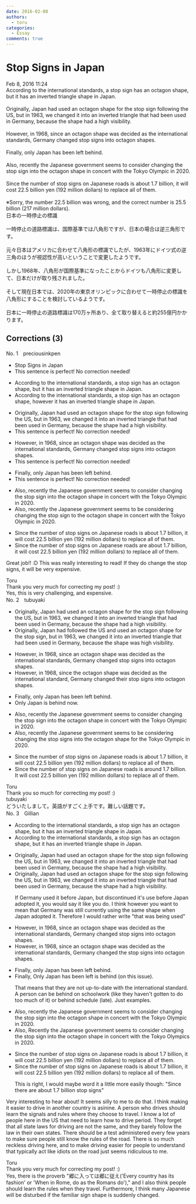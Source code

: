 ```yaml
---
date: 2016-02-08
authors:
  - toru
categories:
  - Essay
comments: true
---
```


# Stop Signs in Japan
<div class="date">Feb 8, 2016 11:24</div>
<div id="post"><div id="body_show_ori">
According to the international standards, a stop sign has an octagon shape, but it has an inverted triangle shape in Japan.<br/><br/>Originally, Japan had used an octagon shape for the stop sign following the US, but in 1963, we changed it into an inverted triangle that had been used in Germany, because the shape had a high visibility.<br/><br/>However, in 1968, since an octagon shape was decided as the international standards, Germany changed stop signs into octagon shapes.<br/><br/>Finally, only Japan has been left behind.<br/><br/>Also, recently the Japanese government seems to consider changing the stop sign into the octagon shape in concert with the Tokyo Olympic in 2020.<br/><br/>Since the number of stop signs on Japanese roads is about 1.7 billion, it will cost 22.5 billion yen (192 million dollars) to replace all of them.<br/><br/>※Sorry, the number 22.5 billion was wrong, and the correct number is 25.5 billion (217 million dollars).
</div></div>

<!-- more -->

<div id="post_ja"><div id="body_show_mo">
日本の一時停止の標識<br/><br/>一時停止の道路標識は、国際基準では八角形ですが、日本の場合は逆三角形です。<br/><br/>元々日本はアメリカに合わせて八角形の標識でしたが、1963年にドイツ式の逆三角のほうが視認性が高いということで変更したようです。<br/><br/>しかし1968年、八角形が国際基準になったことからドイツも八角形に変更して、日本だけが取り残されました。<br/><br/>そして現在日本では、2020年の東京オリンピックに合わせて一時停止の標識を八角形にすることを検討しているようです。<br/><br/>日本に一時停止の道路標識は170万ヶ所あり、全て取り替えると約255億円かかります。
</div></div>

## Corrections (3)
<div id="block"><div class="first_name"> No. 1　<span class="just_name">preciousinkpen</span></div><div id="block2">
<ul class="correction_field">
<li class="incorrect">Stop Signs in Japan</li>
<li class="corrected perfect">This sentence is perfect! No correction needed!</li>
</ul>
<ul class="correction_field">
<li class="incorrect">According to the international standards, a stop sign has an octagon shape, but it has an inverted triangle shape in Japan.</li>
<li class="corrected correct">
According to the international standards, a stop sign has an octagon shape, <span class="f_blue">however</span> it has an inverted triangle shape in Japan.
</li>
</ul>
<ul class="correction_field">
<li class="incorrect">Originally, Japan had used an octagon shape for the stop sign following the US, but in 1963, we changed it into an inverted triangle that had been used in Germany, because the shape had a high visibility.</li>
<li class="corrected perfect">This sentence is perfect! No correction needed!</li>
</ul>
<ul class="correction_field">
<li class="incorrect">However, in 1968, since an octagon shape was decided as the international standards, Germany changed stop signs into octagon shapes.</li>
<li class="corrected perfect">This sentence is perfect! No correction needed!</li>
</ul>
<ul class="correction_field">
<li class="incorrect">Finally, only Japan has been left behind.</li>
<li class="corrected perfect">This sentence is perfect! No correction needed!</li>
</ul>
<ul class="correction_field">
<li class="incorrect">Also, recently the Japanese government seems to consider changing the stop sign into the octagon shape in concert with the Tokyo Olympic in 2020.</li>
<li class="corrected correct">
Also, recently the Japanese government seems to <span class="f_blue">be </span>consider<span class="f_blue">ing</span> changing the stop sign to the octagon shape in concert with the Tokyo Olympic in 2020.
</li>
</ul>
<ul class="correction_field">
<li class="incorrect">Since the number of stop signs on Japanese roads is about 1.7 billion, it will cost 22.5 billion yen (192 million dollars) to replace all of them.</li>
<li class="corrected correct">
Since the number of stop signs on Japanese roads <span class="f_blue">are</span> about 1.7 billion, it will cost 22.5 billion yen (192 million dollars) to replace all of them.
</li>
</ul>
<p class="comment_small">
 Great job!! :D This was really interesting to read! If they do change the stop signs, it will be very expensive.
</p>

</div><div class="name"><span class="just_name">Toru</span><br>
Thank you very much for correcting my post! :)<br/>Yes, this is very challenging, and expensive.
</div>
</div>
<div id="block"><div class="first_name"> No. 2　<span class="just_name">tubuyaki</span></div><div id="block2">
<ul class="correction_field">
<li class="incorrect">Originally, Japan had used an octagon shape for the stop sign following the US, but in 1963, we changed it into an inverted triangle that had been used in Germany, because the shape had a high visibility.</li>
<li class="corrected correct">
Originally, Japan <span class="f_blue">had followed the US </span>and used an octagon shape for the stop sign, but in 1963, we changed it into an inverted triangle that had been used in Germany, because the shape <span class="f_blue">was</span> high visibility.
</li>
</ul>
<ul class="correction_field">
<li class="incorrect">However, in 1968, since an octagon shape was decided as the international standards, Germany changed stop signs into octagon shapes.</li>
<li class="corrected correct">
However, in 1968, since <span class="f_blue">the</span> octagon shape was decided as the international <span class="f_blue">standard</span>, Germany changed <span class="f_blue">their</span> stop signs into octagon shapes.
</li>
</ul>
<ul class="correction_field">
<li class="incorrect">Finally, only Japan has been left behind.</li>
<li class="corrected correct">
Only Japan is behind now.
</li>
</ul>
<ul class="correction_field">
<li class="incorrect">Also, recently the Japanese government seems to consider changing the stop sign into the octagon shape in concert with the Tokyo Olympic in 2020.</li>
<li class="corrected correct">
Also, recently the Japanese government seems to <span class="f_blue">be considering</span><span class="f_blue"> changing</span> the stop signs into the octagon shape <span class="f_blue">for</span> the Tokyo Olympic in 2020.
</li>
</ul>
<ul class="correction_field">
<li class="incorrect">Since the number of stop signs on Japanese roads is about 1.7 billion, it will cost 22.5 billion yen (192 million dollars) to replace all of them.</li>
<li class="corrected correct">
Since the number of stop signs on Japanese roads is <span class="f_blue">around </span>1.7 billion<span class="f_blue">.</span> <span class="f_blue">It</span> will cost 22.5 billion yen (192 million dollars) to replace all of them.
</li>
</ul>
</div><div class="name"><span class="just_name">Toru</span><br>
Thank you so much for correcting my post! :)
</div>
<div class="name"><span class="just_name">tubuyaki</span><br>
どういたしまして。英語がすごく上手です。難しい話題です。
</div>
</div>
<div id="block"><div class="first_name"> No. 3　<span class="just_name">Gillian</span></div><div id="block2">
<ul class="correction_field">
<li class="incorrect">According to the international standards, a stop sign has an octagon shape, but it has an inverted triangle shape in Japan.</li>
<li class="corrected correct">
According to <span class="sline">the</span> international standards, a stop sign has an octagon shape, but it has an inverted triangle shape in Japan.
</li>
</ul>
<ul class="correction_field">
<li class="incorrect">Originally, Japan had used an octagon shape for the stop sign following the US, but in 1963, we changed it into an inverted triangle that had been used in Germany, because the shape had a high visibility.</li>
<li class="corrected correct">
Originally, Japan had used an octagon shape for the stop sign following the US, but in 1963, we changed it into an inverted triangle that <span class="f_red">had been used</span> in Germany, because the shape had <span class="sline">a</span> high visibility.
<p class="correction_comment">If Germany used it before Japan, but discontinued it's use before Japan adopted it, you would say it like you do. I think however you want to mean that Germany was still currently using the same shape when Japan adopted it. Therefore I would rather write "that was being used"</p>
</li>
</ul>
<ul class="correction_field">
<li class="incorrect">However, in 1968, since an octagon shape was decided as the international standards, Germany changed stop signs into octagon shapes.</li>
<li class="corrected correct">
However, in 1968, since an octagon shape was decided as the international standard<span class="sline">s</span>, Germany changed <span class="f_blue">the</span> stop signs into octagon shapes.
</li>
</ul>
<ul class="correction_field">
<li class="incorrect">Finally, only Japan has been left behind.</li>
<li class="corrected correct">
<span class="sline">Finally, </span><span class="f_blue">O</span>nly Japan <span class="sline">has been left</span> <span class="f_blue">is</span> behind<span class="f_blue"> (on this issue)</span>.
<p class="correction_comment">That means that they are not up-to-date with the international standard. A person can be behind on schoolwork (like they haven't gotten to do too much of it) or behind schedule (late). Just examples.</p>
</li>
</ul>
<ul class="correction_field">
<li class="incorrect">Also, recently the Japanese government seems to consider changing the stop sign into the octagon shape in concert with the Tokyo Olympic in 2020.</li>
<li class="corrected correct">
<span class="sline">Also,</span> <span class="f_blue">R</span>ecently the Japanese government seems to consider changing the stop sign into the octagon shape in concert with the Tokyo Olympic<span class="f_blue">s</span> in 2020.
</li>
</ul>
<ul class="correction_field">
<li class="incorrect">Since the number of stop signs on Japanese roads is about 1.7 billion, it will cost 22.5 billion yen (192 million dollars) to replace all of them.</li>
<li class="corrected correct">
<span class="f_red">Since the number of stop signs on Japanese roads is about 1.7 billion</span>, it will cost 22.5 billion yen (192 million dollars) to replace all of them.
<p class="correction_comment">This is right, I would maybe word it a little more easily though: "Since there are about 1.7 billion stop signs"</p>
</li>
</ul>
<p class="comment_small">
 Very interesting to hear about! It seems silly to me to do that. I think making it easier to drive in another country is asinine. A person who drives should learn the signals and rules where they choose to travel. I know a lot of people here in the US that need to learn how to drive period. They forget that all state laws for driving are not the same, and they barely follow the law in their own states. There should be a test administered every few years to make sure people still know the rules of the road. There is so much reckless driving here, and to make driving easier for people to understand that typically act like idiots on the road just seems ridiculous to me.
</p>

</div><div class="name"><span class="just_name">Toru</span><br>
Thank you very much for correcting my post! :)<br/>Yes, there is the proverb "郷に入っては郷に従え('Every country has its fashion' or 'When in Rome, do as the Romans do')," and I also think people should learn the rules when they travel. Furthermore, I think many Japanese will be disturbed if the familiar sign shape is suddenly changed.
</div>
</div>
